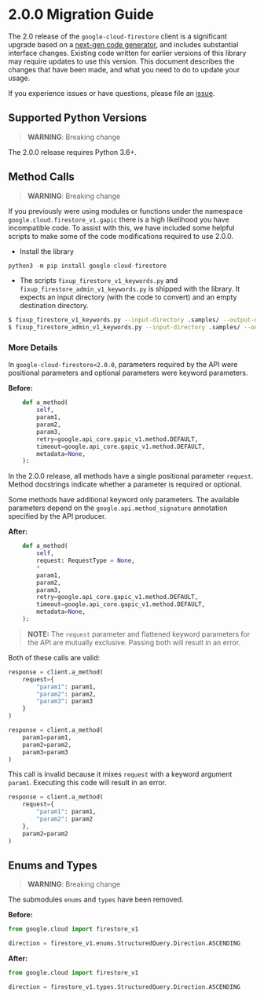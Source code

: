 # 2.0.0 Migration Guide

The 2.0 release of the `google-cloud-firestore` client is a significant upgrade based on a [next-gen code generator](https://github.com/googleapis/gapic-generator-python), and includes substantial interface changes. Existing code written for earlier versions of this library may require updates to use this version. This document describes the changes that have been made, and what you need to do to update your usage.

If you experience issues or have questions, please file an [issue](https://github.com/googleapis/python-firestore/issues).

## Supported Python Versions

> **WARNING**: Breaking change

The 2.0.0 release requires Python 3.6+.


## Method Calls

> **WARNING**: Breaking change

If you previously were using modules or functions under the namespace
`google.cloud.firestore_v1.gapic` there is a high likelihood you have incompatible code.
To assist with this, we have included some helpful scripts to make some of the code
modifications required to use 2.0.0.

* Install the library

```py
python3 -m pip install google-cloud-firestore
```

* The scripts `fixup_firestore_v1_keywords.py` and `fixup_firestore_admin_v1_keywords.py` 
is shipped with the library. It expects an input directory (with the code to convert)
and an empty destination directory.

```sh
$ fixup_firestore_v1_keywords.py --input-directory .samples/ --output-directory samples/
$ fixup_firestore_admin_v1_keywords.py --input-directory .samples/ --output-directory samples/
```

### More Details

In `google-cloud-firestore<2.0.0`, parameters required by the API were positional parameters and optional parameters were keyword parameters.

**Before:**
```py
    def a_method(
        self,
        param1,
        param2,
        param3,
        retry=google.api_core.gapic_v1.method.DEFAULT,
        timeout=google.api_core.gapic_v1.method.DEFAULT,
        metadata=None,
    ):
```

In the 2.0.0 release, all methods have a single positional parameter `request`. Method docstrings indicate whether a parameter is required or optional.

Some methods have additional keyword only parameters. The available parameters depend on the `google.api.method_signature` annotation specified by the API producer.


**After:**
```py
    def a_method(
        self,
        request: RequestType = None,
        *
        param1,
        param2,
        param3,
        retry=google.api_core.gapic_v1.method.DEFAULT,
        timeout=google.api_core.gapic_v1.method.DEFAULT,
        metadata=None,
    ):
```

> **NOTE:** The `request` parameter and flattened keyword parameters for the API are mutually exclusive.
> Passing both will result in an error.


Both of these calls are valid:

```py
response = client.a_method(
    request={
        "param1": param1,
        "param2": param2,
        "param3": param3
    }
)
```

```py
response = client.a_method(
    param1=param1,
    param2=param2,
    param3=param3
)
```

This call is invalid because it mixes `request` with a keyword argument `param1`. Executing this code
will result in an error.

```py
response = client.a_method(
    request={
        "param1": param1,
        "param2": param2
    },
    param2=param2
)
```



## Enums and Types


> **WARNING**: Breaking change

The submodules `enums` and `types` have been removed.

**Before:**
```py
from google.cloud import firestore_v1

direction = firestore_v1.enums.StructuredQuery.Direction.ASCENDING
```


**After:**
```py
from google.cloud import firestore_v1

direction = firestore_v1.types.StructuredQuery.Direction.ASCENDING
```

